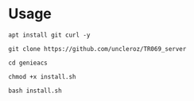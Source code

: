 # Usage
```
apt install git curl -y
```
```
git clone https://github.com/uncleroz/TR069_server
```
```
cd genieacs
```
```
chmod +x install.sh
```
```
bash install.sh
```
